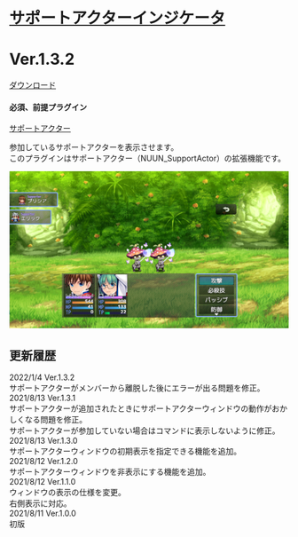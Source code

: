 # [サポートアクターインジケータ](https://raw.githubusercontent.com/nuun888/MZ/master/NUUN_DisplaySupportActor.js)
# Ver.1.3.2
[ダウンロード](https://raw.githubusercontent.com/nuun888/MZ/master/NUUN_DisplaySupportActor.js)
#### 必須、前提プラグイン
[サポートアクター](https://github.com/nuun888/MZ/blob/master/README/SupportActor.md)  

参加しているサポートアクターを表示させます。  
このプラグインはサポートアクター（NUUN_SupportActor）の拡張機能です。  

![画像](img/NUUN_SupportActor2.png)  

## 更新履歴
2022/1/4 Ver.1.3.2  
サポートアクターがメンバーから離脱した後にエラーが出る問題を修正。  
2021/8/13 Ver.1.3.1  
サポートアクターが追加されたときにサポートアクターウィンドウの動作がおかしくなる問題を修正。  
サポートアクターが参加していない場合はコマンドに表示しないように修正。  
2021/8/13 Ver.1.3.0  
サポートアクターウィンドウの初期表示を指定できる機能を追加。  
2021/8/12 Ver.1.2.0  
サポートアクターウィンドウを非表示にする機能を追加。  
2021/8/12 Ver.1.1.0  
ウィンドウの表示の仕様を変更。  
右側表示に対応。  
2021/8/11 Ver.1.0.0  
初版  
